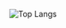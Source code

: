 
<!--![raifpy's github stats](https://github-readme-stats.vercel.app/api?username=raifpy&show_icons=true&theme=dark)-->
![Top Langs](https://github-readme-stats.vercel.app/api/top-langs/?username=raifpy&langs_count=9&hide=javascript,html,css&layout=compact&theme=dark)
